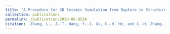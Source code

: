 ```yaml
---
title: "A Procedure for 3D Seismic Simulation from Rupture to Structures by Coupling SEM and FEM"
collection: publications
permalink: /publication/2020-06-BSSA
citation: 'Zhang, L., J.-T. Wang, Y.-J. Xu, C.-H. He, and C.-H. Zhang. Bulletin of the Seismological Society of America (2020) 110 (3): 1134–1148. doi: 10.1785/0120190289'
---
```

